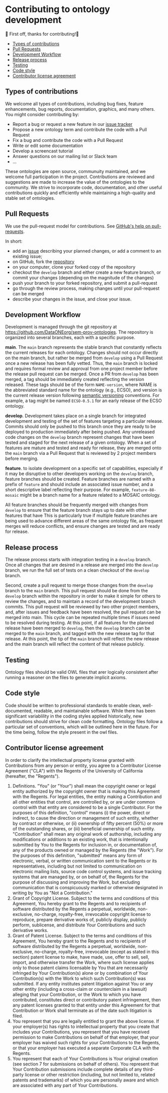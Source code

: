 # Contributing to ontology development

:tada: First off, thanks for contributing!:tada:

- [Types of contributions](#types-of-contributions)
- [Pull Requests](#pull-requests)
- [Development Workflow](#development-workflow)
- [Release process](#release-process)
- [Testing](#testing)
- [Code style](#code-style)
- [Contributor license agreement](#contributor-license-agreement)

## Types of contributions

We welcome all types of contributions, including bug fixes, feature enhancements,
bug reports, documentation, graphics, and many others.  You might consider contributing by:

- Report a bug or request a new feature in our [issue tracker](https://github.com/DataONEorg/sem-prov-ontologies/issues)
- Propose a new ontology term and contribute the code with a Pull Request
- Fix a bug and contribute the code with a Pull Request
- Write or edit some documentation
- Develop a screencast tutorial
- Answer questions on our mailing list or Slack team
- ...

These ontologies are open source, communuity maintained, and we welcome full
participation in the project.  Contributions are reviewed and suggestions are
made to increase the value of the ontologies to the community.  We strive to
incorporate code, documentation, and other useful contributions quickly and
efficiently while maintaining a high-quality and stable set of ontologies.

## Pull Requests

We use the pull-request model for contributions. See [GitHub's help on
pull-requests](https://help.github.com/articles/about-pull-requests/).

In short:

- add an [issue](https://github.com/DataONEorg/sem-prov-ontologies/issues) describing your planned changes, or add a comment to an existing issue;
- on GitHub, fork the [repository](https://github.com/DataONEorg/sem-prov-ontologies)
- on your computer, clone your forked copy of the repository
- checkout  the `develop` branch and either create a new feature branch, or commit your changes (depending on the magnitude of the changes)
- push your branch to your forked repository, and submit a pull-request
- go through the review process, making changes until your pull-request can be merged
- describe your changes in the issue, and close your issue.

## Development Workflow

Development is managed through the git repository at
https://github.com/DataONEorg/sem-prov-ontologies.  The repository is organized
into several branches, each with a specific purpose.

**main**. The `main` branch represents the stable branch that constantly
reflects the current releases for each ontology. Changes should not occur
directly on the main branch, but rather be merged from `develop` using a Pull
Request once a new release has been fully vetted. Thus, the `main` branch is
locked and requires formal review and approval from one project member before
the release pull request can be merged.  Once a PR from `develop` has been
merged, a tag should be immediately created reflecting the version released.
These tags should be of the form `NAME-version`, where NAME is the abbreviated
standard name for the ontology (e.g., ECSO), and version is the current release
version following [semantic versioning](https://semver.org/) conventions. For
example, a tag might be named `ECSO-0.5.1` for an early release of the ECSO
ontology.

**develop**. Development takes place on a single branch for integrated
development and testing of the set of features targeting a particular release.
Commits should only be pushed to this branch once they are ready to be deployed
to production immediately after being pushed. Any unreleased code changes on the
`develop` branch represent changes that have been tested and staged for the next
release of a given ontology. When a set of features are mature and tested and
ready for release, they are merged onto the `main` branch via a Pull Request
that is reviewed by 2 project members before merging.

**feature**. to isolate development on a specific set of capabilities,
especially if it may be disruptive to other developers working on the `develop`
branch, feature branches should be created.  Feature branches are named with a
prefix of `feature` and should include an associated issue number, and a short
descriptive label reflecting their purpose.  For example, `feature-88-mosaic`
might be a branch name for a feature related to a MOSAIC ontology.

All feature branches should be frequently merged with changes from `develop` to
ensure that the feature branch stays up to date with other features that have
This is particularly true if multiple feature branches are being used to advance
different areas of the same ontology file, as frequent merges will reduce
conflicts, and ensure changes are tested and are ready for release.

## Release process

The release process starts with integration testing in a `develop` branch. Once all
changes that are desired in a release are merged into the `develop` branch, we run
the full set of tests on a clean checkout of the `develop` branch.

Second, create a pull request to merge those changes from the `develop` branch
to the `main` branch.  This pull request should be done from the `develop`
branch within the repository in order to make it simple for others to
review the changes, and to maintain a record of the development branch commits.
This pull request will be reviewed by two other project members, and, after issues and
feedback have been resolved, the pull request can be merged into main.  This
cycle can be repeated multiple times if issues need to be resolved during testing.
At this point, if all features for the planned release
have been merged to `develop`, then the `develop` branch can be merged to the
`main` branch, and tagged with the new release tag for that release. At
this point, the tip of the `main` branch will reflect the new release and
the main branch will reflect the content of that release publicly.

## Testing

Ontology files should be valid OWL files that arer logically consistent after
running a reasoner on the files to generate implicit axioms.

## Code style

Code should be written to professional standards to enable clean, well-documented,
readable, and maintainable software.  While there has been significant variablility
in the coding styles applied historically, new contributions should strive for
clean code formatting.  Ontology files follow a particular set of conventions, 
which will be outlined here in the future. For the time being, follow the style present in the owl files.

## Contributor license agreement

In order to clarify the intellectual property license
granted with Contributions from any person or entity, you agree to
a Contributor License Agreement ("CLA") with the Regents of the University of
California (hereafter, the "Regents").

1. Definitions.
   "You" (or "Your") shall mean the copyright owner or legal entity
   authorized by the copyright owner that is making this Agreement
   with the Regents. For legal entities, the entity making a
   Contribution and all other entities that control, are controlled
   by, or are under common control with that entity are considered to
   be a single Contributor. For the purposes of this definition,
   "control" means (i) the power, direct or indirect, to cause the
   direction or management of such entity, whether by contract or
   otherwise, or (ii) ownership of fifty percent (50%) or more of the
   outstanding shares, or (iii) beneficial ownership of such entity.
   "Contribution" shall mean any original work of authorship,
   including any modifications or additions to an existing work, that
   is intentionally submitted by You to the Regents for inclusion
   in, or documentation of, any of the products owned or managed by
   the Regents (the "Work"). For the purposes of this definition,
   "submitted" means any form of electronic, verbal, or written
   communication sent to the Regents or its representatives,
   including but not limited to communication on electronic mailing
   lists, source code control systems, and issue tracking systems that
   are managed by, or on behalf of, the Regents for the purpose of
   discussing and improving the Work, but excluding communication that
   is conspicuously marked or otherwise designated in writing by You
   as "Not a Contribution."
2. Grant of Copyright License. Subject to the terms and conditions of
   this Agreement, You hereby grant to the Regents and to
   recipients of software distributed by the Regents a perpetual,
   worldwide, non-exclusive, no-charge, royalty-free, irrevocable
   copyright license to reproduce, prepare derivative works of,
   publicly display, publicly perform, sublicense, and distribute Your
   Contributions and such derivative works.
3. Grant of Patent License. Subject to the terms and conditions of
   this Agreement, You hereby grant to the Regents and to
   recipients of software distributed by the Regents a perpetual,
   worldwide, non-exclusive, no-charge, royalty-free, irrevocable
   (except as stated in this section) patent license to make, have
   made, use, offer to sell, sell, import, and otherwise transfer the
   Work, where such license applies only to those patent claims
   licensable by You that are necessarily infringed by Your
   Contribution(s) alone or by combination of Your Contribution(s)
   with the Work to which such Contribution(s) was submitted. If any
   entity institutes patent litigation against You or any other entity
   (including a cross-claim or counterclaim in a lawsuit) alleging
   that your Contribution, or the Work to which you have contributed,
   constitutes direct or contributory patent infringement, then any
   patent licenses granted to that entity under this Agreement for
   that Contribution or Work shall terminate as of the date such
   litigation is filed.
4. You represent that you are legally entitled to grant the above
   license. If your employer(s) has rights to intellectual property
   that you create that includes your Contributions, you represent
   that you have received permission to make Contributions on behalf
   of that employer, that your employer has waived such rights for
   your Contributions to the Regents, or that your employer has
   executed a separate Corporate CLA with the Regents.
5. You represent that each of Your Contributions is Your original
   creation (see section 7 for submissions on behalf of others).  You
   represent that Your Contribution submissions include complete
   details of any third-party license or other restriction (including,
   but not limited to, related patents and trademarks) of which you
   are personally aware and which are associated with any part of Your
   Contributions.

